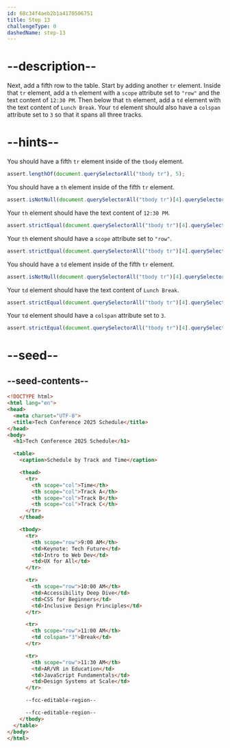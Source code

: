```yaml
---
id: 68c34f4aeb2b1a4170506751
title: Step 13
challengeType: 0
dashedName: step-13
---
```


# --description--

Next, add a fifth row to the table. Start by adding another `tr` element. Inside that `tr` element, add a `th` element with a `scope` attribute set to `"row"` and the text content of `12:30 PM`. Then below that `th` element, add a `td` element with the text content of `Lunch Break`. Your `td` element should also have a `colspan` attribute set to `3` so that it spans all three tracks.

# --hints--

You should have a fifth `tr` element inside of the `tbody` element.

```js
assert.lengthOf(document.querySelectorAll("tbody tr"), 5);
```

You should have a `th` element inside of the fifth `tr` element.

```js
assert.isNotNull(document.querySelectorAll("tbody tr")[4].querySelector("th"));
```

Your `th` element should have the text content of `12:30 PM`.

```js
assert.strictEqual(document.querySelectorAll("tbody tr")[4].querySelector("th")?.textContent.trim(), "12:30 PM");
```

Your `th` element should have a `scope` attribute set to `"row"`.

```js
assert.strictEqual(document.querySelectorAll("tbody tr")[4].querySelector("th")?.getAttribute("scope"), "row");
```

You should have a `td` element inside of the fifth `tr` element.

```js
assert.isNotNull(document.querySelectorAll("tbody tr")[4].querySelector("td"));
```

Your `td` element should have the text content of `Lunch Break`.

```js
assert.strictEqual(document.querySelectorAll("tbody tr")[4].querySelector("td")?.textContent.trim(), "Lunch Break");
```

Your `td` element should have a `colspan` attribute set to `3`.

```js
assert.strictEqual(document.querySelectorAll("tbody tr")[4].querySelector("td")?.getAttribute("colspan"), "3");
```

# --seed--

## --seed-contents--

```html
<!DOCTYPE html>
<html lang="en">
<head>
  <meta charset="UTF-8">
  <title>Tech Conference 2025 Schedule</title>
</head>
<body>
  <h1>Tech Conference 2025 Schedule</h1>

  <table>
    <caption>Schedule by Track and Time</caption>

    <thead>
      <tr>
        <th scope="col">Time</th>
        <th scope="col">Track A</th>
        <th scope="col">Track B</th>
        <th scope="col">Track C</th>
      </tr>
    </thead>

    <tbody>
      <tr>
        <th scope="row">9:00 AM</th>
        <td>Keynote: Tech Future</td>
        <td>Intro to Web Dev</td>
        <td>UX for All</td>
      </tr>

      <tr>
        <th scope="row">10:00 AM</th>
        <td>Accessibility Deep Dive</td>
        <td>CSS for Beginners</td>
        <td>Inclusive Design Principles</td>
      </tr>

      <tr>
        <th scope="row">11:00 AM</th>
        <td colspan="3">Break</td>
      </tr>

      <tr>
        <th scope="row">11:30 AM</th>
        <td>AR/VR in Education</td>
        <td>JavaScript Fundamentals</td>
        <td>Design Systems at Scale</td>
      </tr>

      --fcc-editable-region--

      --fcc-editable-region--
    </tbody>
  </table>
</body>
</html>
```
